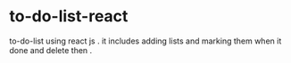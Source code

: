 # to-do-list-react
to-do-list using react js . it includes adding lists and marking them when it done and delete then . 
